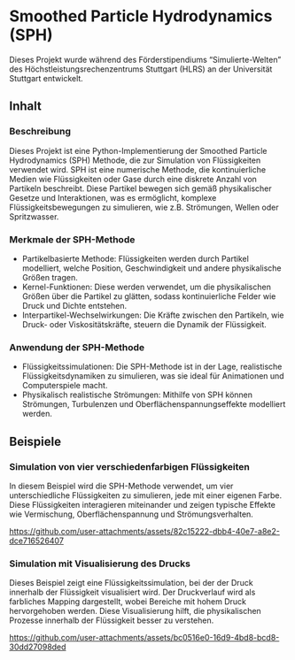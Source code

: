 # Smoothed Particle Hydrodynamics (SPH)

Dieses Projekt wurde während des Förderstipendiums “Simulierte-Welten” des Höchstleistungsrechenzentrums Stuttgart (HLRS) an der Universität Stuttgart entwickelt.

## Inhalt

### Beschreibung

Dieses Projekt ist eine Python-Implementierung der Smoothed Particle Hydrodynamics (SPH) Methode, die zur Simulation von Flüssigkeiten verwendet wird. SPH ist eine numerische Methode, die kontinuierliche Medien wie Flüssigkeiten oder Gase durch eine diskrete Anzahl von Partikeln beschreibt. Diese Partikel bewegen sich gemäß physikalischer Gesetze und Interaktionen, was es ermöglicht, komplexe Flüssigkeitsbewegungen zu simulieren, wie z.B. Strömungen, Wellen oder Spritzwasser.

### Merkmale der SPH-Methode
- Partikelbasierte Methode: Flüssigkeiten werden durch Partikel modelliert, welche Position, Geschwindigkeit und andere physikalische Größen tragen.
- Kernel-Funktionen: Diese werden verwendet, um die physikalischen Größen über die Partikel zu glätten, sodass kontinuierliche Felder wie Druck und Dichte entstehen.
- Interpartikel-Wechselwirkungen: Die Kräfte zwischen den Partikeln, wie Druck- oder Viskositätskräfte, steuern die Dynamik der Flüssigkeit.

### Anwendung der SPH-Methode
- Flüssigkeitssimulationen: Die SPH-Methode ist in der Lage, realistische Flüssigkeitsdynamiken zu simulieren, was sie ideal für Animationen und Computerspiele macht.
- Physikalisch realistische Strömungen: Mithilfe von SPH können Strömungen, Turbulenzen und Oberflächenspannungseffekte modelliert werden.

## Beispiele
### Simulation von vier verschiedenfarbigen Flüssigkeiten
In diesem Beispiel wird die SPH-Methode verwendet, um vier unterschiedliche Flüssigkeiten zu simulieren, jede mit einer eigenen Farbe. Diese Flüssigkeiten interagieren miteinander und zeigen typische Effekte wie Vermischung, Oberflächenspannung und Strömungsverhalten.

https://github.com/user-attachments/assets/82c15222-dbb4-40e7-a8e2-dce716526407

### Simulation mit Visualisierung des Drucks
Dieses Beispiel zeigt eine Flüssigkeitssimulation, bei der der Druck innerhalb der Flüssigkeit visualisiert wird. Der Druckverlauf wird als farbliches Mapping dargestellt, wobei Bereiche mit hohem Druck hervorgehoben werden. Diese Visualisierung hilft, die physikalischen Prozesse innerhalb der Flüssigkeit besser zu verstehen.

https://github.com/user-attachments/assets/bc0516e0-16d9-4bd8-bcd8-30dd27098ded

